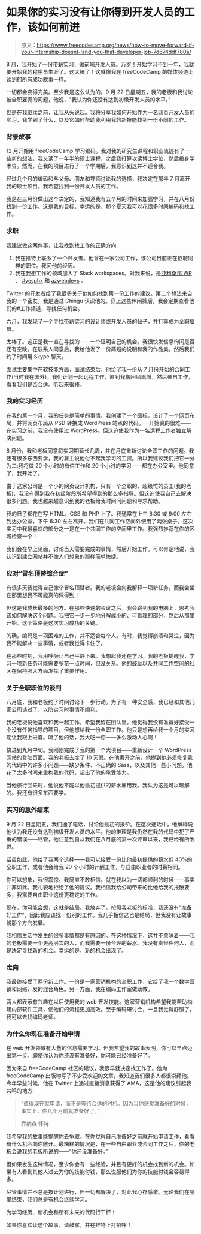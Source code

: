 # 如果你的实习没有让你得到开发人员的工作，该如何前进

> 原文：<https://www.freecodecamp.org/news/how-to-move-forward-if-your-internship-doesnt-land-you-that-developer-job-7d674ddf780a/>

8 月，我开始了一份带薪实习，做前端开发人员。万岁！开始学习不到一年，我就要开始我的程序员生涯了。这太棒了！这就像我在 freeCodeCamp 的媒体频道上读到的所有成功故事一样。

一切都会变得完美。至少我是这么认为的。9 月 22 日星期五，我的老板和我讨论被全职雇佣的问题，他说，“我认为你还没有达到初级开发人员的水平。”

但是在我继续之前，让我从头说起。我将分享我如何开始作为一名网页开发人员的实习，我学到了什么，以及它如何帮助我利用我的新技能找到一份不同的工作。

### 背景故事

12 月开始用 freeCodeCamp 学习编码。我对我的研究生课程和职业轨迹有了一些新的想法。我又读了一年半的硕士课程，之后我打算攻读博士学位，然后投身学术界。然而，在我的项目进行了一个学期后，我意识到这并不适合我。

经过几个月的编码和与父母、朋友和导师讨论我的选择，我决定在那年 7 月离开我的硕士项目。我希望找到一份开发人员的工作。

我是在三月份做出这个决定的，我知道我有五个月的时间来加强学习，并在八月份找到一份工作。这是我的目标。幸运的是，那个夏天我可以花很多时间编码和找工作。

### 求职

我建议做这两件事，让我找到找工作的正确方向:

1.  我在推特上联系了一个开发者。他曾在一家公司工作，该公司目前正在招聘同样的职位。我问他的经历。
2.  我在我想工作的领域加入了 Slack workspaces。对我来说，是[亚利桑那 WP](http://arizonawp.org/) 、 [#yesphx](https://yesphx.com/) 和 [azwebdevs](https://azwebdevs.org/) 。

Twitter 的开发者给了我很多关于他如何找到第一份工作的建议。第二个想法来自我的一个密友，我是通过 Chingu 认识他的。穿上这些休闲裤后，我会定期查看他们的#工作频道，寻找任何机会。

六月，我发现了一个寻找带薪实习的设计师或开发人员的帖子，并打算成为全职雇员。

太棒了。这正是我一直在寻找的——一个证明自己的机会。我很快发信息询问是否还有空缺。在联系人同意后，我给他发了一份简短的说明和我的作品集。然后我们约了时间用 Skype 聊天。

面试主要集中在软技能方面，面试结束后，他给了我一份从 7 月份开始的合同工作(当时我在国外)。我们计划一起远程工作，直到我搬回凤凰城，然后亲自工作，看看我们是否合适。听起来很棒。

### 我的实习经历

在我的第一个月，我的任务是简单的事情。我创建了一个图标，设计了一个网页布局，并将网页布局从 PSD 转换成 WordPress 站点的代码。一开始真的很难——在实习之前，我没有使用过 WordPress。但这迫使我作为一名远程工作者独立解决问题。

8 月份，我和老板同意将实习期延长几周，并在月底重新讨论全职工作的问题。我还有很多东西要学，我的雇主说他付不起我学习的工资。所以我建议我们把它一分为二:我将做 20 个小时的有偿工作和 20 个小时的学习——都在办公室里。他同意了，我开始了。

由于这家公司是一个小的网页设计机构，只有一个全职的、超级忙的员工(我的老板)，我没有得到我在初级阶段所希望得到的那么多指导。但这迫使我自己去解决很多问题。我也越来越意识到我的老板给我时间问问题和寻求帮助。

我的日子都花在写 HTML，CSS 和 PHP 上了。我通常在上午 8:30 或 9:00 左右到达办公室，下午 6:30 左右离开。我们在共同工作空间外使用了两张桌子。这次实习中我最喜欢的部分之一是在一个共同工作的空间里工作。我强烈推荐在你的区域检查一个！

我们会在早上见面，讨论当天需要完成的事情，然后开始工作。可以肯定地说，我认识到建立网站并不像人们想象的那样简单快捷。

### 应对“冒名顶替综合症”

有很多天我觉得自己像个冒名顶替者。我的老板会向我解释一项新任务，而我会坐在那里想我不可能真的做得到！

但这是我成长最多的地方。在那些快速的会议之后，我会跳到我的电脑上，思考我该如何解决这个问题。我把它一步一步地分解成小的、可管理的部分，然后从那里开始。这个策略是这次实习成功的关键。

的确，编码是一项困难的工作，并不适合每个人。有时，我觉得崩溃和哭泣，因为我不能解决一些事情，或者我觉得卡住了。

在那些时刻，我用呼吸让自己平静下来。我想起我还在学习。我的老板提醒我，学习一项新任务可能需要多花一点时间，但没关系。他的鼓励以及共同工作空间的社区在保持强大方面发挥了重要作用。

### 关于全职职位的谈判

八月底，我和老板约了时间讨论下一步行动。为了有一种安全感，我已经和其他几家公司谈过了，以防实习时事情不顺利。

我的老板说他喜欢和我一起工作，希望我留在团队里。他觉得我没有准备好接受一个没有任何指导的项目，但他想给我一份全职工作。他只是想再给我一个月的实习期让我跟上进度。听了他的话，我大吃一惊——多么激动人心啊！

快进到九月中旬。我刚刚完成了我的第一个大项目——重新设计一个 WordPress 网站的登陆页面。我的老板去度了 10 天假。在他离开之前，他提到他必须修复我的代码中的许多小问题——缺少条件、不正确的 Sass，以及其他一些小问题。他花了太多时间来重构我的代码，超出了他的承受能力。

当他旅行回来时，他说他不能以他最初提供的薪水雇用我。我认为这是可以理解的。我还有很多东西要学。

### 实习的意外结束

9 月 22 日星期五，我们通了电话，讨论他最初的报价。在这次通话中，他解释说他认为我还没有达到初级开发人员的水平。他的推理是我仍然在我的代码中犯了严重的错误——尽管，他注意到自从我们在八月底的第一次评审以来，我已经有所改进。

话虽如此，他给了我两个选择——我可以接受一份比他最初提供的薪水低 40%的全职工作，或者他会给我 20 个小时的计酬工作，与自由职业者的时薪相同。

你可以想象，我很震惊。我简直不敢相信。就在我以为一切都顺利的时候——事实并非如此。我礼貌地拒绝了他的提议。我相信我给公司带来的比他给我的报酬要多，我需要自由职业这份更稳定的工作。

现在，你可能会想，这就是结局。我放弃了。按照我老板的标准，我还没有“准备好工作”，因此我应该找一份别的工作。我几乎相信这也是结局，但我没有让故事朝那个方向发展。

我相信生活中发生的很多事情都是有原因的。在这种情况下，这并不意味着——我的老板需要一个更高层次的人，而我需要一份合理的薪水。我没有责怪任何人，而是决定寻找新的机会。幸运的是，新的机会出现了。

### 走向

我最终接受了两份新工作。一份是一家营销机构的全职工作，它给了我一个数字营销和网络开发的混合角色。另一方面，我在编码工作室做助教。

两人都表示有兴趣在以后使用我的 web 开发技能。这家营销机构希望我能帮助构建内部软件工具，使他们的流程更加高效。至于编码研讨会，一旦我觉得舒服了，我可以去找编码老师。

### 为什么你现在准备开始申请

在 web 开发领域有大量的信息需要学习。但我希望我的故事表明，你可以早点迈出第一步。即使你认为你还没有准备好，你可能已经准备好了。

因为来自 freeCodeCamp 社区的建议，我很早就决定找工作了。他为 freeCodeCamp 出版物写了不少受欢迎的文章，我知道我们很多人都很崇拜他。今年早些时候，他在 Twitter 上通过直接消息获得了 AMA，这是他的建议引起我共鸣的地方:

> “值得现在就申请，而不是等待合适的时机。因为当你感觉准备好的时候，事实上，你几个月前就准备好了。”

> 乔纳森·怀特

我希望我的故事能提醒你去争取。在你觉得自己准备好之前就开始申请工作，看看有什么机会向你敞开。最糟糕的情况是，在一些自由职业或合同工作之后，你的老板会说我的老板所说的——“你还没准备好。”

但如果发生这种情况，至少你会有一些经验，并且有更好的机会找到新的机会。如果有人看到其他人过去为你的技能付钱，那么说服他们为你的技能付钱会容易得多。

尽管事情并不总是按计划进行，但一切都解决了，对此我心存感激。无论我们在哪里结束，我们总是有机会继续学习。

为学习经历、新机会和所有未来的代码行干杯！

如果你喜欢读这个故事，请鼓掌，并在推特上打招呼！